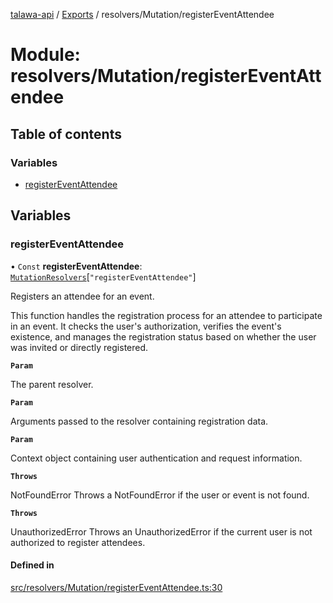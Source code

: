 [talawa-api](../README.md) / [Exports](../modules.md) / resolvers/Mutation/registerEventAttendee

# Module: resolvers/Mutation/registerEventAttendee

## Table of contents

### Variables

- [registerEventAttendee](resolvers_Mutation_registerEventAttendee.md#registereventattendee)

## Variables

### registerEventAttendee

• `Const` **registerEventAttendee**: [`MutationResolvers`](types_generatedGraphQLTypes.md#mutationresolvers)[``"registerEventAttendee"``]

Registers an attendee for an event.

This function handles the registration process for an attendee to participate in an event.
It checks the user's authorization, verifies the event's existence, and manages the registration status
based on whether the user was invited or directly registered.

**`Param`**

The parent resolver.

**`Param`**

Arguments passed to the resolver containing registration data.

**`Param`**

Context object containing user authentication and request information.

**`Throws`**

NotFoundError Throws a NotFoundError if the user or event is not found.

**`Throws`**

UnauthorizedError Throws an UnauthorizedError if the current user is not authorized to register attendees.

#### Defined in

[src/resolvers/Mutation/registerEventAttendee.ts:30](https://github.com/PalisadoesFoundation/talawa-api/blob/c766886/src/resolvers/Mutation/registerEventAttendee.ts#L30)
